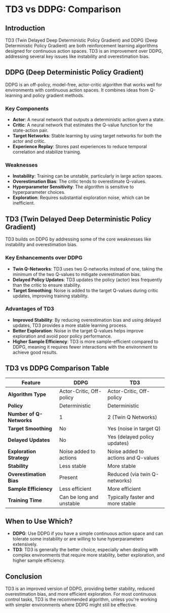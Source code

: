 # TD3 vs DDPG: Comparison

## Introduction
TD3 (Twin Delayed Deep Deterministic Policy Gradient) and DDPG (Deep Deterministic Policy Gradient) are both reinforcement learning algorithms designed for continuous action spaces. TD3 is an improvement over DDPG, addressing several key issues like instability and overestimation bias.

## DDPG (Deep Deterministic Policy Gradient)

DDPG is an off-policy, model-free, actor-critic algorithm that works well for environments with continuous action spaces. It combines ideas from Q-learning and policy gradient methods.

### Key Components
- **Actor**: A neural network that outputs a deterministic action given a state.
- **Critic**: A neural network that estimates the Q-value function for the state-action pair.
- **Target Networks**: Stable learning by using target networks for both the actor and critic.
- **Experience Replay**: Stores past experiences to reduce temporal correlation and stabilize training.

### Weaknesses
- **Instability**: Training can be unstable, particularly in large action spaces.
- **Overestimation Bias**: The critic tends to overestimate Q-values.
- **Hyperparameter Sensitivity**: The algorithm is sensitive to hyperparameter choices.
- **Exploration**: Requires substantial exploration noise, which can be inefficient.

## TD3 (Twin Delayed Deep Deterministic Policy Gradient)

TD3 builds on DDPG by addressing some of the core weaknesses like instability and overestimation bias.

### Key Enhancements over DDPG
- **Twin Q-Networks**: TD3 uses two Q-networks instead of one, taking the minimum of the two Q-values to mitigate overestimation bias.
- **Delayed Policy Updates**: TD3 updates the policy (actor) less frequently than the critic to ensure stability.
- **Target Smoothing**: Noise is added to the target Q-values during critic updates, improving training stability.
  
### Advantages of TD3
- **Improved Stability**: By reducing overestimation bias and using delayed updates, TD3 provides a more stable learning process.
- **Better Exploration**: Noise in the target Q-values helps improve exploration and avoid poor policy performance.
- **Higher Sample Efficiency**: TD3 is more sample-efficient compared to DDPG, meaning it requires fewer interactions with the environment to achieve good results.

## TD3 vs DDPG Comparison Table

| Feature                    | DDPG                        | TD3                         |
|----------------------------|-----------------------------|-----------------------------|
| **Algorithm Type**          | Actor-Critic, Off-policy    | Actor-Critic, Off-policy    |
| **Policy**                  | Deterministic               | Deterministic               |
| **Number of Q-Networks**    | 1                           | 2 (Twin Q Networks)         |
| **Target Smoothing**        | No                          | Yes (noise in target Q)     |
| **Delayed Updates**         | No                          | Yes (delayed policy updates)|
| **Exploration Strategy**    | Noise added to actions      | Noise added to actions and Q-values |
| **Stability**               | Less stable                 | More stable                 |
| **Overestimation Bias**     | Present                     | Reduced (via twin Q-networks) |
| **Sample Efficiency**       | Less efficient              | More efficient              |
| **Training Time**           | Can be long and unstable    | Typically faster and more stable |

## When to Use Which?

- **DDPG**: Use DDPG if you have a simple continuous action space and can tolerate some instability or are willing to tune hyperparameters extensively.
- **TD3**: TD3 is generally the better choice, especially when dealing with complex environments that require more stability, better exploration, and higher sample efficiency.

## Conclusion

TD3 is an improved version of DDPG, providing better stability, reduced overestimation bias, and more efficient exploration. For most continuous control tasks, TD3 is the recommended algorithm, unless you're working with simpler environments where DDPG might still be effective.
